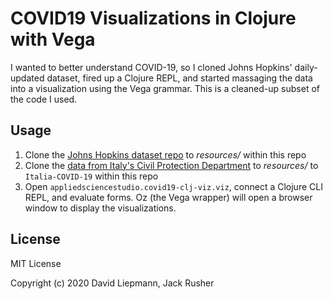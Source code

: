 # COVID19 Visualizations in Clojure with Vega

I wanted to better understand COVID-19, so I cloned Johns Hopkins'
daily-updated dataset, fired up a Clojure REPL, and started massaging
the data into a visualization using the Vega grammar. This is a
cleaned-up subset of the code I used.


## Usage

1. Clone the [Johns Hopkins dataset repo](https://github.com/CSSEGISandData/COVID-19) to *resources/* within this repo
2. Clone the [data from Italy's Civil Protection Department](https://github.com/pcm-dpc/COVID-19) to *resources/* to `Italia-COVID-19` within this repo
3. Open `appliedsciencestudio.covid19-clj-viz.viz`, connect a Clojure
CLI REPL, and evaluate forms. Oz (the Vega wrapper) will open a
browser window to display the visualizations.


## License

MIT License

Copyright (c) 2020 David Liepmann, Jack Rusher
